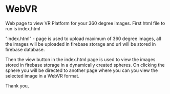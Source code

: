 # WebVR
Web page to view VR Platform for your 360 degree images.
First html file to run is index.html

"index.html" - page is used to upload maximum of 360 degree images, all the images will be uploaded in firebase storage and url will be stored in firebase database.

Then the view button in the index.html page is used to view the images stored in firebase storage in a dynamically created spheres. 
On clicking the sphere you will be directed to another page where you can you view the selected image in a WebVR format.

Thank you,
